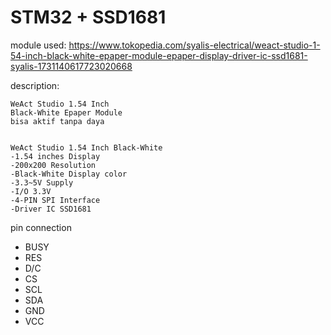 # STM32 + SSD1681

module used: https://www.tokopedia.com/syalis-electrical/weact-studio-1-54-inch-black-white-epaper-module-epaper-display-driver-ic-ssd1681-syalis-1731140617723020668

description:

```
WeAct Studio 1.54 Inch
Black-White Epaper Module
bisa aktif tanpa daya


WeAct Studio 1.54 Inch Black-White
-1.54 inches Display
-200x200 Resolution
-Black-White Display color
-3.3~5V Supply
-I/O 3.3V
-4-PIN SPI Interface
-Driver IC SSD1681
```

pin connection

- BUSY
- RES
- D/C
- CS
- SCL
- SDA
- GND
- VCC

